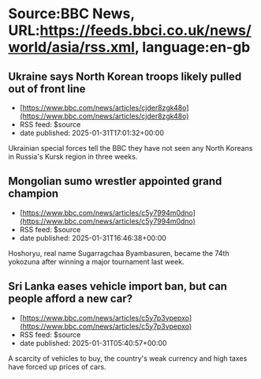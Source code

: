 # Source:BBC News, URL:https://feeds.bbci.co.uk/news/world/asia/rss.xml, language:en-gb

## Ukraine says North Korean troops likely pulled out of front line
 - [https://www.bbc.com/news/articles/cjder8zgk48o](https://www.bbc.com/news/articles/cjder8zgk48o)
 - RSS feed: $source
 - date published: 2025-01-31T17:01:32+00:00

Ukrainian special forces tell the BBC they have not seen any North Koreans in Russia's Kursk region in three weeks.

## Mongolian sumo wrestler appointed grand champion
 - [https://www.bbc.com/news/articles/c5y7994m0dno](https://www.bbc.com/news/articles/c5y7994m0dno)
 - RSS feed: $source
 - date published: 2025-01-31T16:46:38+00:00

Hoshoryu, real name Sugarragchaa Byambasuren, became the 74th yokozuna after winning a major tournament last week.

## Sri Lanka eases vehicle import ban, but can people afford a new car?
 - [https://www.bbc.com/news/articles/c5y7p3vpepxo](https://www.bbc.com/news/articles/c5y7p3vpepxo)
 - RSS feed: $source
 - date published: 2025-01-31T05:40:57+00:00

A scarcity of vehicles to buy, the country's weak currency and high taxes have forced up prices of cars.


